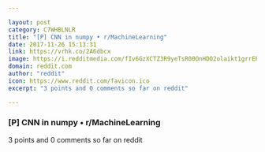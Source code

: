 ```yaml
---

layout: post
category: C7WHBLNLR
title: "[P] CNN in numpy • r/MachineLearning"
date: 2017-11-26 15:13:31
link: https://vrhk.co/2A6dbcx
image: https://i.redditmedia.com/fIv6GzXCTZ3R9yeTsR00OnHDO2olaikt1grrEPsV_WY.jpg?w=320&s=2d301f8791ceb52e9d587d9f0150578e
domain: reddit.com
author: "reddit"
icon: https://www.reddit.com/favicon.ico
excerpt: "3 points and 0 comments so far on reddit"

---
```


### [P] CNN in numpy • r/MachineLearning

3 points and 0 comments so far on reddit